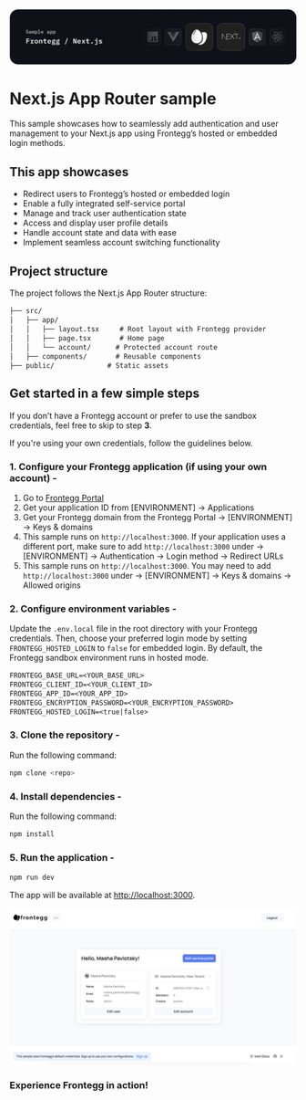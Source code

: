 ![Next.js App Router Hosted Login Banner](/public/assets/next-banner.png)

# Next.js App Router sample

This sample showcases how to seamlessly add authentication and user management to your Next.js app using Frontegg’s hosted or embedded login methods.

## This app showcases

- Redirect users to Frontegg’s hosted or embedded login
- Enable a fully integrated self-service portal
- Manage and track user authentication state
- Access and display user profile details
- Handle account state and data with ease
- Implement seamless account switching functionality

## Project structure

The project follows the Next.js App Router structure:

```
├── src/
│   ├── app/
│   │   ├── layout.tsx     # Root layout with Frontegg provider
│   │   ├── page.tsx       # Home page
│   │   └── account/      # Protected account route
│   ├── components/       # Reusable components
├── public/             # Static assets
```

## Get started in a few simple steps

If you don’t have a Frontegg account or prefer to use the sandbox credentials, feel free to skip to step **3**.

If you're using your own credentials, follow the guidelines below.

### 1. Configure your Frontegg application (if using your own account) -

1. Go to [Frontegg Portal](https://portal.frontegg.com/)
2. Get your application ID from [ENVIRONMENT] → Applications
3. Get your Frontegg domain from the Frontegg Portal → [ENVIRONMENT] → Keys & domains
4. This sample runs on `http://localhost:3000`. If your application uses a different port, make sure to add `http://localhost:3000` under → [ENVIRONMENT] → Authentication → Login method → Redirect URLs
5. This sample runs on `http://localhost:3000`. You may need to add `http://localhost:3000` under → [ENVIRONMENT] → Keys & domains → Allowed origins

### 2. Configure environment variables -

Update the `.env.local` file in the root directory with your Frontegg credentials. Then, choose your preferred login mode by setting `FRONTEGG_HOSTED_LOGIN` to `false` for embedded login. By default, the Frontegg sandbox environment runs in hosted mode.

```env
FRONTEGG_BASE_URL=<YOUR_BASE_URL>
FRONTEGG_CLIENT_ID=<YOUR_CLIENT_ID>
FRONTEGG_APP_ID=<YOUR_APP_ID>
FRONTEGG_ENCRYPTION_PASSWORD=<YOUR_ENCRYPTION_PASSWORD>
FRONTEGG_HOSTED_LOGIN=<true|false>
```

### 3. Clone the repository - 

Run the following command:

```bash
npm clone <repo>
```

### 4. Install dependencies -

Run the following command:

```bash
npm install
```

### 5. Run the application -

```bash
npm run dev
```

The app will be available at [http://localhost:3000](http://localhost:3000).

![Next.js sample](/public/assets/sample-next.png)

### Experience Frontegg in action!